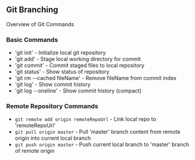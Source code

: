 ## Git Branching

Overview of Git Commands

### Basic Commands

* 'git init' - Initialize local git repository
* 'git add' - Stage local working directory for commit
* 'git commit' - Commit staged files to local repository
* 'git status' - Show status of repository
* 'git rm --cached fileName' - Remove fileName from commit index
* 'git log' - Show commit history
* 'git log --oneline' - Show commit history (compact)

### Remote Repository Commands

* `git remote add origin remoteRepoUrl` - Link local repo to 'remoteRepoUrl'
* `git pull origin master` - Pull 'master' branch content from remote origin into current local branch
* `git push origin master` - Push current local branch to 'master' branch of remote origin
